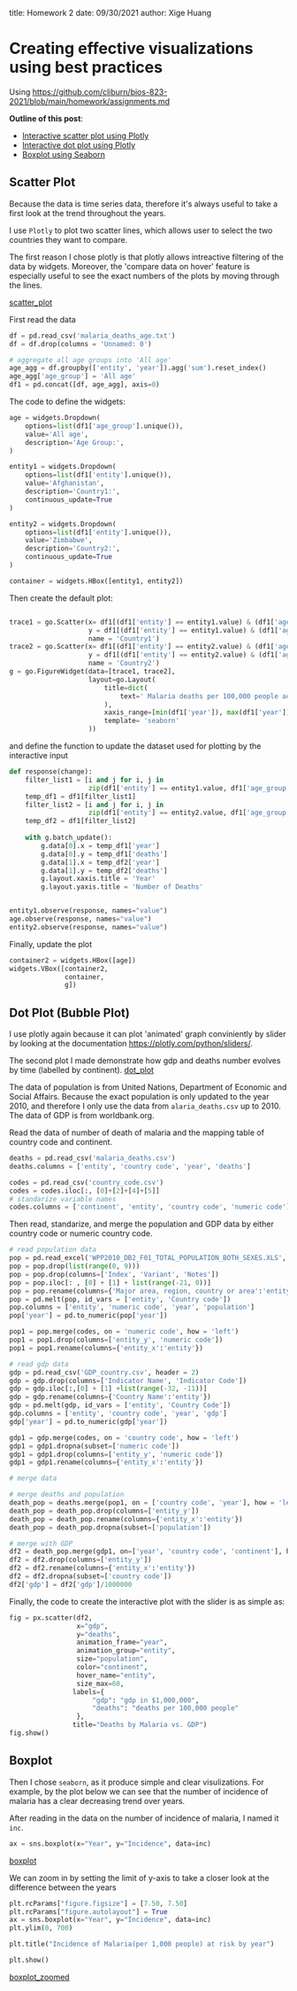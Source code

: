 title: Homework 2
date: 09/30/2021
author: Xige Huang

# Creating effective visualizations using best practices

Using <https://github.com/cliburn/bios-823-2021/blob/main/homework/assignments.md>


__Outline of this post__:

* [Interactive scatter plot using Plotly](#section1)
* [Interactive dot plot using Plotly](#section2)
* [Boxplot using Seaborn](#section3)



## Scatter Plot<a name="section1"></a>

Because the data is time series data, therefore it's always useful to take a first look at the trend throughout the years. 

I use `Plotly` to plot two scatter lines, which allows user to select the two countries they want to compare.

The first reason I chose plotly is that plotly allows intreactive filtering of the data by widgets. Moreover, the 'compare data on hover' feature is especially useful to see the exact numbers of the plots by moving through the lines.

[scatter_plot]

First read the data
```python
df = pd.read_csv('malaria_deaths_age.txt')
df = df.drop(columns = 'Unnamed: 0')

# aggregate all age groups into 'All age'
age_agg = df.groupby(['entity', 'year']).agg('sum').reset_index()
age_agg['age_group'] = 'All age'
df1 = pd.concat([df, age_agg], axis=0)
```

The code to define the widgets:
```python
age = widgets.Dropdown(
    options=list(df1['age_group'].unique()),
    value='All age',
    description='Age Group:',
)

entity1 = widgets.Dropdown(
    options=list(df1['entity'].unique()),
    value='Afghanistan',
    description='Country1:',
    continuous_update=True
)

entity2 = widgets.Dropdown(
    options=list(df1['entity'].unique()),
    value='Zimbabwe',
    description='Country2:',
    continuous_update=True
)

container = widgets.HBox([entity1, entity2])
```

Then create the default plot:

```python

trace1 = go.Scatter(x= df1[(df1['entity'] == entity1.value) & (df1['age_group'] == age.value)]['year'], 
                    y = df1[(df1['entity'] == entity1.value) & (df1['age_group'] == age.value)]['deaths'], 
                    name = 'Country1')
trace2 = go.Scatter(x= df1[(df1['entity'] == entity2.value) & (df1['age_group'] == age.value)]['year'], 
                    y = df1[(df1['entity'] == entity2.value) & (df1['age_group'] == age.value)]['deaths'], 
                    name = 'Country2')
g = go.FigureWidget(data=[trace1, trace2],
                    layout=go.Layout(
                        title=dict(
                            text=' Malaria deaths per 100,000 people across time'
                        ),
                        xaxis_range=[min(df1['year']), max(df1['year'])],
                        template= 'seaborn'
                    ))
```

and define the function to update the dataset used for plotting by the interactive input
```python
def response(change):
    filter_list1 = [i and j for i, j in
                    zip(df1['entity'] == entity1.value, df1['age_group'] == age.value)]
    temp_df1 = df1[filter_list1]
    filter_list2 = [i and j for i, j in
                    zip(df1['entity'] == entity2.value, df1['age_group'] == age.value)]
    temp_df2 = df1[filter_list2]
        
    with g.batch_update():
        g.data[0].x = temp_df1['year']
        g.data[0].y = temp_df1['deaths']
        g.data[1].x = temp_df2['year']
        g.data[1].y = temp_df2['deaths']
        g.layout.xaxis.title = 'Year'
        g.layout.yaxis.title = 'Number of Deaths'


entity1.observe(response, names="value")
age.observe(response, names="value")
entity2.observe(response, names="value")
```

Finally, update the plot
```python
container2 = widgets.HBox([age])
widgets.VBox([container2,
              container,
              g])
```


## Dot Plot (Bubble Plot)<a name="section2"></a>

I use plotly again because it can plot 'animated' graph conviniently by slider by looking at the documentation <https://plotly.com/python/sliders/>. 

The second plot I made demonstrate how gdp and deaths number evolves by time (labelled by continent).
[dot_plot]

The data of population is from United Nations, Department of Economic and Social Affairs. Because the exact population is only updated to the year 2010, and therefore I only use the data from `alaria_deaths.csv` up to 2010. The data of GDP is from worldbank.org.


Read the data of number of death of malaria and the mapping table of country code and continent.
```python
deaths = pd.read_csv('malaria_deaths.csv')
deaths.columns = ['entity', 'country code', 'year', 'deaths']

codes = pd.read_csv('country_code.csv')
codes = codes.iloc[:, [0]+[2]+[4]+[5]]
# standarize variable names
codes.columns = ['continent', 'entity', 'country code', 'numeric code']
```

Then read, standarize, and merge the population and GDP data by either country code or numeric country code.
```python
# read population data
pop = pd.read_excel('WPP2010_DB2_F01_TOTAL_POPULATION_BOTH_SEXES.XLS', header = 16)
pop = pop.drop(list(range(0, 9)))
pop = pop.drop(columns=['Index', 'Variant', 'Notes'])
pop = pop.iloc[: , [0] + [1] + list(range(-21, 0))]
pop = pop.rename(columns={'Major area, region, country or area':'entity'})
pop = pd.melt(pop, id_vars = ['entity', 'Country code'])
pop.columns = ['entity', 'numeric code', 'year', 'population']
pop['year'] = pd.to_numeric(pop['year'])

pop1 = pop.merge(codes, on = 'numeric code', how = 'left')
pop1 = pop1.drop(columns=['entity_y', 'numeric code'])
pop1 = pop1.rename(columns={'entity_x':'entity'})

# read gdp data
gdp = pd.read_csv('GDP_country.csv', header = 2)
gdp = gdp.drop(columns=['Indicator Name', 'Indicator Code'])
gdp = gdp.iloc[:,[0] + [1] +list(range(-32, -11))]
gdp = gdp.rename(columns={'Country Name':'entity'})
gdp = pd.melt(gdp, id_vars = ['entity', 'Country Code'])
gdp.columns = ['entity', 'country code', 'year', 'gdp']
gdp['year'] = pd.to_numeric(gdp['year'])

gdp1 = gdp.merge(codes, on = 'country code', how = 'left')
gdp1 = gdp1.dropna(subset=['numeric code'])
gdp1 = gdp1.drop(columns=['entity_y', 'numeric code'])
gdp1 = gdp1.rename(columns={'entity_x':'entity'})

# merge data

# merge deaths and population
death_pop = deaths.merge(pop1, on = ['country code', 'year'], how = 'left')
death_pop = death_pop.drop(columns=['entity_y'])
death_pop = death_pop.rename(columns={'entity_x':'entity'})
death_pop = death_pop.dropna(subset=['population'])

# merge with GDP
df2 = death_pop.merge(gdp1, on=['year', 'country code', 'continent'], how = 'left')
df2 = df2.drop(columns=['entity_y'])
df2 = df2.rename(columns={'entity_x':'entity'})
df2 = df2.dropna(subset=['country code'])
df2['gdp'] = df2['gdp']/1000000
```

Finally, the code to create the interactive plot with the slider is as simple as:

```python
fig = px.scatter(df2, 
                 x="gdp",
                 y="deaths",
                 animation_frame="year", 
                 animation_group="entity",
                 size="population", 
                 color="continent",
                 hover_name="entity", 
                 size_max=60,
                labels={
                     "gdp": "gdp in $1,000,000",
                     "deaths": "deaths per 100,000 people"
                 },
                title="Deaths by Malaria vs. GDP")
fig.show()
```



## Boxplot<a name="section3"></a>

Then I chose `seaborn`, as it produce simple and clear visulizations. For example, by the plot below we can see that the number of incidence of malaria has a clear decreasing trend over years.

After reading in the data on the number of incidence of malaria, I named it `inc`.

```python
ax = sns.boxplot(x="Year", y="Incidence", data=inc)
```

[boxplot]

We can zoom in by setting the limit of y-axis to take a closer look at the difference between the years

```python
plt.rcParams["figure.figsize"] = [7.50, 7.50]
plt.rcParams["figure.autolayout"] = True
ax = sns.boxplot(x="Year", y="Incidence", data=inc)
plt.ylim(0, 700)

plt.title("Incidence of Malaria(per 1,000 people) at risk by year")

plt.show()
```

[boxplot_zoomed]



[scatter_plot]: {static}/images/scatter.png
[dot_plot]: {static}/images/dot.png
[boxplot]: {static}/images/box.png
[boxplot_zoomed]: {static}/images/box_zoomed.png